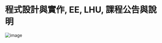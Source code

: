 # 程式設計與實作, EE, LHU, 課程公告與說明
![image](https://github.com/Gwyn04/U1114171001/assets/162245831/d95fab79-a415-4761-b804-7274ee60df5c)

